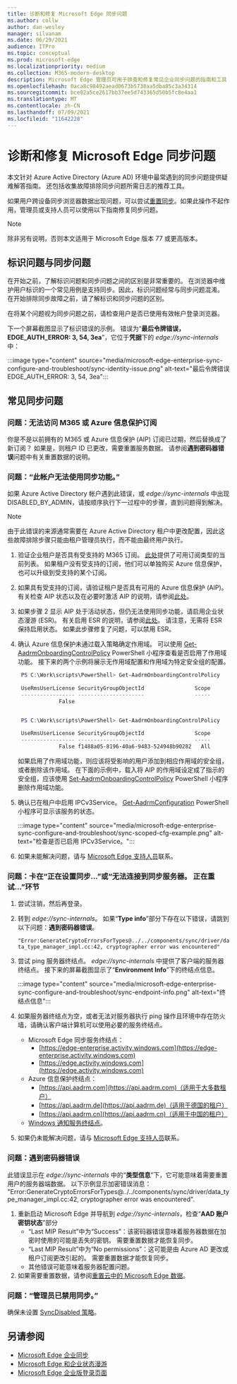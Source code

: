 ```yaml
---
title: 诊断和修复 Microsoft Edge 同步问题
ms.author: collw
author: dan-wesley
manager: silvanam
ms.date: 06/29/2021
audience: ITPro
ms.topic: conceptual
ms.prod: microsoft-edge
ms.localizationpriority: medium
ms.collection: M365-modern-desktop
description: Microsoft Edge 管理员可用于排查和修复常见企业同步问题的指南和工具
ms.openlocfilehash: 0aca8c98492aead0673b5738aa5dba85c3a34314
ms.sourcegitcommit: bce02a5ce2617bb37ee5d743365d50b5fc8e4aa1
ms.translationtype: MT
ms.contentlocale: zh-CN
ms.lasthandoff: 07/09/2021
ms.locfileid: "11642228"
---
```

# <a name="diagnose-and-fix-microsoft-edge-sync-issues"></a>诊断和修复 Microsoft Edge 同步问题

本文针对 Azure Active Directory (Azure AD) 环境中最常遇到的同步问题提供疑难解答指南。 还包括收集故障排除同步问题所需日志的推荐工具。

如果用户跨设备同步浏览器数据出现问题，可以尝试[重置同步](edge-learnmore-reset-data-in-cloud.md)。如果此操作不起作用，管理员或支持人员可以使用以下指南修复同步问题。

> [!NOTE]
> 除非另有说明，否则本文适用于 Microsoft Edge 版本 77 或更高版本。

## <a name="identity-issues-versus-sync-issues"></a>标识问题与同步问题

在开始之前，了解标识问题和同步问题之间的区别是非常重要的。 在浏览器中维护用户标识的一个常见用例是支持同步。因此，标识问题经常与同步问题混淆。 在开始排除同步故障之前，请了解标识和同步问题的区别。

在将某个问题视为同步问题之前，请检查用户是否已使用有效帐户登录浏览器。

下一个屏幕截图显示了标识错误的示例。 错误为“**最后令牌错误，EDGE_AUTH_ERROR: 3, 54, 3ea**”，它位于**凭据**下的 *edge://sync-internals* 中： 

:::image type="content" source="media/microsoft-edge-enterprise-sync-configure-and-troubleshoot/sync-identity-issue.png" alt-text="最后令牌错误 EDGE_AUTH_ERROR: 3, 54, 3ea":::

## <a name="common-sync-issues"></a>常见同步问题

### <a name="issue-cant-access-m365-or-azure-information-protection-subscription"></a>问题：无法访问 M365 或 Azure 信息保护订阅

你是不是以前拥有的 M365 或 Azure 信息保护 (AIP) 订阅已过期，然后替换成了新订阅？ 如果是，则租户 ID 已更改，需要重置服务数据。 请参阅**遇到密码器错误**问题中有关重置数据的说明。

### <a name="issue-sync-is-not-available-for-this-account"></a>问题：“此帐户无法使用同步功能。”

如果 Azure Active Directory 帐户遇到此错误，或 *edge://sync-internals* 中出现 DISABLED_BY_ADMIN，请按顺序执行下一过程中的步骤，直到问题得到解决。

> [!NOTE]
> 由于此错误的来源通常需要在 Azure Active Directory 租户中更改配置，因此这些故障排除步骤只能由租户管理员执行，而不能由最终用户执行。

1. 验证企业租户是否具有受支持的 M365 订阅。 [此处](/azure/information-protection/activate-office365)提供了可用订阅类型的当前列表。 如果租户没有受支持的订阅，他们可以单独购买 Azure 信息保护，也可以升级到受支持的某个订阅。
2. 如果具有受支持的订阅，请验证租户是否具有可用的 Azure 信息保护 (AIP)。 有关检查 AIP 状态以及在必要时激活 AIP 的说明，请参阅[此处](/azure/information-protection/activate-office365)。
3. 如果步骤 2 显示 AIP 处于活动状态，但仍无法使用同步功能，请启用企业状态漫游 (ESR)。 有关启用 ESR 的说明，请参阅[此处](/azure/active-directory/devices/enterprise-state-roaming-enable)。 请注意，无需将 ESR 保持启用状态。 如果此步骤修复了问题，可以禁用 ESR。
4. 确认 Azure 信息保护未通过载入策略确定作用域。 可以使用 [Get-AadrmOnboardingControlPolicy](/powershell/module/aadrm/get-aadrmonboardingcontrolpolicy?view=azureipps) PowerShell 小程序查看是否启用了作用域功能。 接下来的两个示例将展示无作用域配置和作用域为特定安全组的配置。

   ```powershell
    PS C:\Work\scripts\PowerShell> Get-AadrmOnboardingControlPolicy
 
    UseRmsUserLicense SecurityGroupObjectId                Scope
    ----------------- ---------------------                -----
                False 
   ```

   ```powershell

    PS C:\Work\scripts\PowerShell> Get-AadrmOnboardingControlPolicy
 
    UseRmsUserLicense SecurityGroupObjectId                Scope
    ----------------- ---------------------                -----
                False f1488a05-8196-40a6-9483-524948b90282   All
   ```

   如果启用了作用域功能，则应该将受影响的用户添加到相应作用域的安全组，或者删除该作用域。 在下面的示例中，载入将 AIP 的作用域设定成了指示的安全组，应该使用 [Set-AadrmOnboardingControlPolicy](/powershell/module/aadrm/set-aadrmonboardingcontrolpolicy?view=azureipps) PowerShell 小程序删除作用域功能。

5. 确认已在租户中启用 IPCv3Service。 [Get-AadrmConfiguration](/powershell/module/aadrm/get-aadrmconfiguration?view=azureipps) PowerShell 小程序可显示该服务的状态。

   :::image type="content" source="media/microsoft-edge-enterprise-sync-configure-and-troubleshoot/sync-scoped-cfg-example.png" alt-text="检查是否已启用 IPCv3Service。":::

6. 如果未能解决问题，请与 [Microsoft Edge 支持人员](https://www.microsoftedgeinsider.com/support)联系。

### <a name="issue-stuck-at-setting-up-sync-or-couldnt-connect-to-the-sync-server-retrying"></a>问题：卡在“正在设置同步...”或“无法连接到同步服务器。 正在重试…”环节

1. 尝试注销，然后再登录。
2. 转到 *edge://sync-internals*。 如果“**Type info**”部分下存在以下错误，请跳到以下问题：**遇到密码器错误**。

   `"Error:GenerateCryptoErrorsForTypes@../../components/sync/driver/data_type_manager_impl.cc:42, cryptographer error was encountered"`

3. 尝试 ping 服务器终结点。 *edge://sync-internals* 中提供了客户端的服务器终结点。 接下来的屏幕截图显示了“**Environment Info**”下的终结点信息。

   :::image type="content" source="media/microsoft-edge-enterprise-sync-configure-and-troubleshoot/sync-endpoint-info.png" alt-text="终结点信息":::

4. 如果服务器终结点为空，或者无法对服务器执行 ping 操作且环境中存在防火墙，请确认客户端计算机可以使用必要的服务终结点。

   - Microsoft Edge 同步服务终结点：
     - [https://edge-enterprise.activity.windows.com](https://edge-enterprise.activity.windows.com)
     - [https://edge.activity.windows.com](https://edge.activity.windows.com)
    - Azure 信息保护终结点：
      - [https://api.aadrm.com](https://api.aadrm.com)（适用于大多数租户）
      - [https://api.aadrm.de](https://api.aadrm.de)（适用于德国的租户）
      - [https://api.aadrm.cn](https://api.aadrm.cn)（适用于中国的租户）
   - [Windows 通知服务终结点](/windows/uwp/design/shell/tiles-and-notifications/firewall-allowlist-config)。

5. 如果仍未能解决问题，请与 [Microsoft Edge 支持人员](https://www.microsoftedgeinsider.com/support)联系。

### <a name="issue-cryptographer-error-encountered"></a>问题：遇到密码器错误

此错误显示在 *edge://sync-internals* 中的“**类型信息**”下，它可能意味着需要重置用户的服务器端数据。 以下示例显示加密错误消息：
<br>"Error:GenerateCryptoErrorsForTypes@../../components/sync/driver/data_type_manager_impl.cc:42, cryptographer error was encountered".

1. 重新启动 Microsoft Edge 并导航到 *edge://sync-internals*，检查“**AAD 账户密钥状态**”部分
   - “Last MIP Result”中为“Success”：该密码器错误意味着服务器数据在加密时使用的可能是丢失的密钥。 需要重置数据才能恢复同步。
   - “Last MIP Result”中为“No permissions”：这可能是由 Azure AD 更改或租户订阅更改引起的。 需要重置数据才能恢复同步。
   - 其他错误可能意味着服务器配置问题。
2. 如果需要重置数据，请参阅[重置云中的 Microsoft Edge 数据](edge-learnmore-reset-data-in-cloud.md)。

### <a name="issue-sync-has-been-turned-off-by-your-administrator"></a>问题：“管理员已禁用同步。”

确保未设置 [SyncDisabled 策略](./microsoft-edge-policies.md#syncdisabled)。

## <a name="see-also"></a>另请参阅

- [Microsoft Edge 企业同步](microsoft-edge-enterprise-sync.md)
- [Microsoft Edge 和企业状态漫游](microsoft-edge-enterprise-state-roaming.md)
- [Microsoft Edge 企业版登录页面](https://aka.ms/EdgeEnterprise)